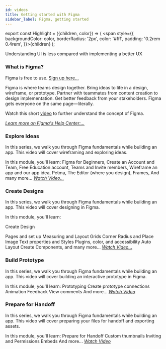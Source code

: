 ```yaml
---
id: videos
title: Getting started with Figma
sidebar_label: Figma, getting started
---
```


export const Highlight = ({children, color}) => ( <span style={{
      backgroundColor: color,
      borderRadius: '2px',
      color: '#fff',
      padding: '0.2rem 0.4rem',
    }}>{children}</span> );

<Highlight color="#25c2a0">Understanding UI is less compared with implementing a better UX</Highlight>
<br />

### **What is Figma?**

Figma is free to use. [Sign up here...](http://bit.ly/2q7OwRV)

Figma is where teams design together. Bring ideas to life in a design, wireframe, or prototype. Partner with teammates from content creation to design implementation. Get better feedback from your stakeholders. Figma gets everyone on the same page—literally.

Watch this short [video](https://youtu.be/Cx2dkpBxst8) to further understand the concept of Figma.

[_Learn more on Figma's Help Center:..._](https://bit.ly/3pH2DI5)

### **Explore Ideas**

In this series, we walk you through Figma fundamentals while building an app. This video will cover wireframing and exploring ideas.

In this module, you'll learn:
Figma for Beginners,
Create an Account and Team,
Free Education account,
Teams and Invite members,
Wireframe an app and our app idea, Petma,
The Editor (where you design),
Frames,
And many more...
[_Watch Video..._](https://youtu.be/dXQ7IHkTiMM)

### **Create Designs**

In this series, we walk you through Figma fundamentals while building an app. This video will cover designing in Figma.

In this module, you'll learn:

Create Design

Pages and set up
Measuring and Layout Grids
Corner Radius and Place Image
Text properties and Styles
Plugins, color, and accessibility
Auto Layout
Create Components, and many more... [_Watch Video..._](https://youtu.be/wvFd-z7jSaA)

### **Build Prototype**

In this series, we walk you through Figma fundamentals while building an app. This video will cover building an interactive prototype in Figma.

In this module, you'll learn:
Prototyping
Create prototype connections
Animation
Feedback
View comments
And more... [_Watch Video_](https:/https://youtu.be/EQ_FL6u8EyM/youtu.be/lTIeZ2ahEkQ)

### **Prepare for Handoff**

In this series, we walk you through Figma fundamentals while building an app. This video will cover preparing your files for handoff and exporting assets.

In this module, you'll learn:
Prepare for Handoff
Custom thumbnails
Inviting and Permissions
Embeds
And more... [_Watch Video_](https://youtu.be/EQ_FL6u8EyM)